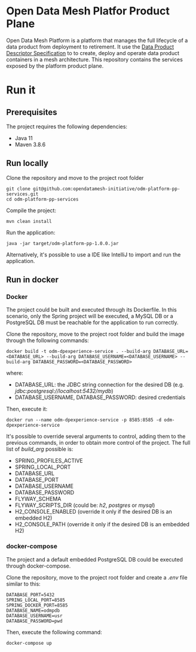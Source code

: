 # Open Data Mesh Platfor Product Plane

Open Data Mesh Platform is a platform that manages the full lifecycle of a data product from deployment to retirement. It use the [Data Product Descriptor Specification](https://dpds.opendatamesh.org/) to to create, deploy and operate data product containers in a mesh architecture. This repository contains the services exposed by the platform product plane.


# Run it

## Prerequisites
The project requires the following dependencies:

* Java 11
* Maven 3.8.6

## Run locally
Clone the repository and move to the project root folder

```
git clone git@github.com:opendatamesh-initiative/odm-platform-pp-services.git
cd odm-platform-pp-services
```

Compile the project:
```
mvn clean install
```

Run the application:
```
java -jar target/odm-platform-pp-1.0.0.jar 
```

Alternatively, it's possible to use a IDE like IntelliJ to import and run the application.

## Run in docker
### Docker
The project could be built and executed through its Dockerfile. 
In this scenario, only the Spring project will be executed, a MySQL DB or a PostgreSQL DB must be reachable for the application to run correctly.

Clone the repository, move to the project root folder and build the image through the following commands:
```
docker build -t odm-dpexperience-service . --build-arg DATABASE_URL=<DATABASE_URL> --build-arg DATABASE_USERNAME=<DATABASE_USERNAME> --build-arg DATABASE_PASSWORD=<DATABASE_PASSWORD>
```
where:
* DATABASE_URL: the JDBC string connection for the desired DB (e.g. *jdbc:postgresql://localhost:5432/mydb*)
* DATABASE_USERNAME, DATABASE_PASSWORD: desired credentials

Then, execute it:
```
docker run --name odm-dpexperience-service -p 8585:8585 -d odm-dpexperience-service
```

It's possible to override several arguments to control, adding them to the previous commands, in order to obtain more control of the project.
The full list of *build_arg* possible is:
* SPRING_PROFILES_ACTIVE
* SPRING_LOCAL_PORT
* DATABASE_URL
* DATABASE_PORT
* DATABASE_USERNAME
* DATABASE_PASSWORD
* FLYWAY_SCHEMA 
* FLYWAY_SCRIPTS_DIR (could be: *h2*, *postgres* or *mysql*)
* H2_CONSOLE_ENABLED (override it only if the desired DB is an embedded H2) 
* H2_CONSOLE_PATH (override it only if the desired DB is an embedded H2)

### docker-compose
The project and a default embedded PostgreSQL DB could be executed through docker-compose.

Clone the repository, move to the project root folder and create a *.env* file similar to this:
```
DATABASE_PORT=5432
SPRING_LOCAL_PORT=8585
SPRING_DOCKER_PORT=8585
DATABASE_NAME=odmpdb
DATABASE_USERNAME=usr
DATABASE_PASSWORD=pwd
```

Then, execute the following command:
```
docker-compose up
```
